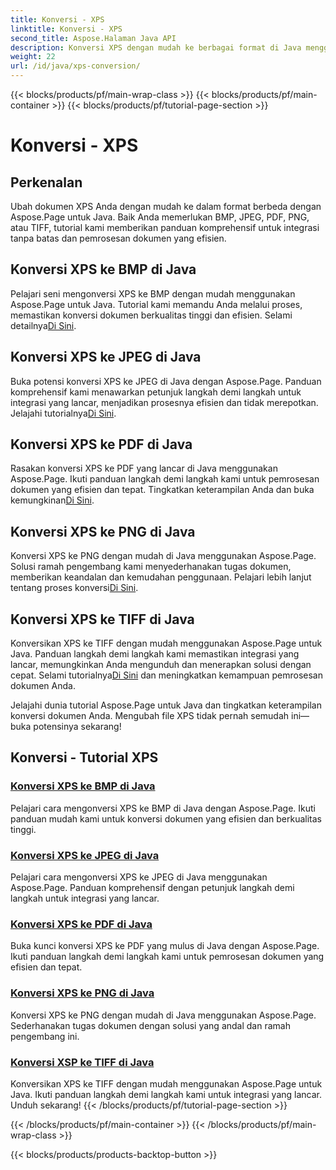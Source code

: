 ```yaml
---
title: Konversi - XPS
linktitle: Konversi - XPS
second_title: Aspose.Halaman Java API
description: Konversi XPS dengan mudah ke berbagai format di Java menggunakan Aspose.Page. Tingkatkan pemrosesan dokumen dengan panduan langkah demi langkah kami untuk konversi yang tepat & efisien.
weight: 22
url: /id/java/xps-conversion/
---
```


{{< blocks/products/pf/main-wrap-class >}}
{{< blocks/products/pf/main-container >}}
{{< blocks/products/pf/tutorial-page-section >}}

# Konversi - XPS


## Perkenalan

Ubah dokumen XPS Anda dengan mudah ke dalam format berbeda dengan Aspose.Page untuk Java. Baik Anda memerlukan BMP, JPEG, PDF, PNG, atau TIFF, tutorial kami memberikan panduan komprehensif untuk integrasi tanpa batas dan pemrosesan dokumen yang efisien.

## Konversi XPS ke BMP di Java

 Pelajari seni mengonversi XPS ke BMP dengan mudah menggunakan Aspose.Page untuk Java. Tutorial kami memandu Anda melalui proses, memastikan konversi dokumen berkualitas tinggi dan efisien. Selami detailnya[Di Sini](./to-bmp/).

## Konversi XPS ke JPEG di Java

Buka potensi konversi XPS ke JPEG di Java dengan Aspose.Page. Panduan komprehensif kami menawarkan petunjuk langkah demi langkah untuk integrasi yang lancar, menjadikan prosesnya efisien dan tidak merepotkan. Jelajahi tutorialnya[Di Sini](./to-jpeg/).

## Konversi XPS ke PDF di Java

 Rasakan konversi XPS ke PDF yang lancar di Java menggunakan Aspose.Page. Ikuti panduan langkah demi langkah kami untuk pemrosesan dokumen yang efisien dan tepat. Tingkatkan keterampilan Anda dan buka kemungkinan[Di Sini](./to-pdf/).

## Konversi XPS ke PNG di Java

 Konversi XPS ke PNG dengan mudah di Java menggunakan Aspose.Page. Solusi ramah pengembang kami menyederhanakan tugas dokumen, memberikan keandalan dan kemudahan penggunaan. Pelajari lebih lanjut tentang proses konversi[Di Sini](./to-png/).

## Konversi XPS ke TIFF di Java

 Konversikan XPS ke TIFF dengan mudah menggunakan Aspose.Page untuk Java. Panduan langkah demi langkah kami memastikan integrasi yang lancar, memungkinkan Anda mengunduh dan menerapkan solusi dengan cepat. Selami tutorialnya[Di Sini](./to-tiff/) dan meningkatkan kemampuan pemrosesan dokumen Anda.

Jelajahi dunia tutorial Aspose.Page untuk Java dan tingkatkan keterampilan konversi dokumen Anda. Mengubah file XPS tidak pernah semudah ini—buka potensinya sekarang!
## Konversi - Tutorial XPS
### [Konversi XPS ke BMP di Java](./to-bmp/)
Pelajari cara mengonversi XPS ke BMP di Java dengan Aspose.Page. Ikuti panduan mudah kami untuk konversi dokumen yang efisien dan berkualitas tinggi.
### [Konversi XPS ke JPEG di Java](./to-jpeg/)
Pelajari cara mengonversi XPS ke JPEG di Java menggunakan Aspose.Page. Panduan komprehensif dengan petunjuk langkah demi langkah untuk integrasi yang lancar.
### [Konversi XPS ke PDF di Java](./to-pdf/)
Buka kunci konversi XPS ke PDF yang mulus di Java dengan Aspose.Page. Ikuti panduan langkah demi langkah kami untuk pemrosesan dokumen yang efisien dan tepat.
### [Konversi XPS ke PNG di Java](./to-png/)
Konversi XPS ke PNG dengan mudah di Java menggunakan Aspose.Page. Sederhanakan tugas dokumen dengan solusi yang andal dan ramah pengembang ini.
### [Konversi XSP ke TIFF di Java](./to-tiff/)
Konversikan XPS ke TIFF dengan mudah menggunakan Aspose.Page untuk Java. Ikuti panduan langkah demi langkah kami untuk integrasi yang lancar. Unduh sekarang!
{{< /blocks/products/pf/tutorial-page-section >}}

{{< /blocks/products/pf/main-container >}}
{{< /blocks/products/pf/main-wrap-class >}}

{{< blocks/products/products-backtop-button >}}
